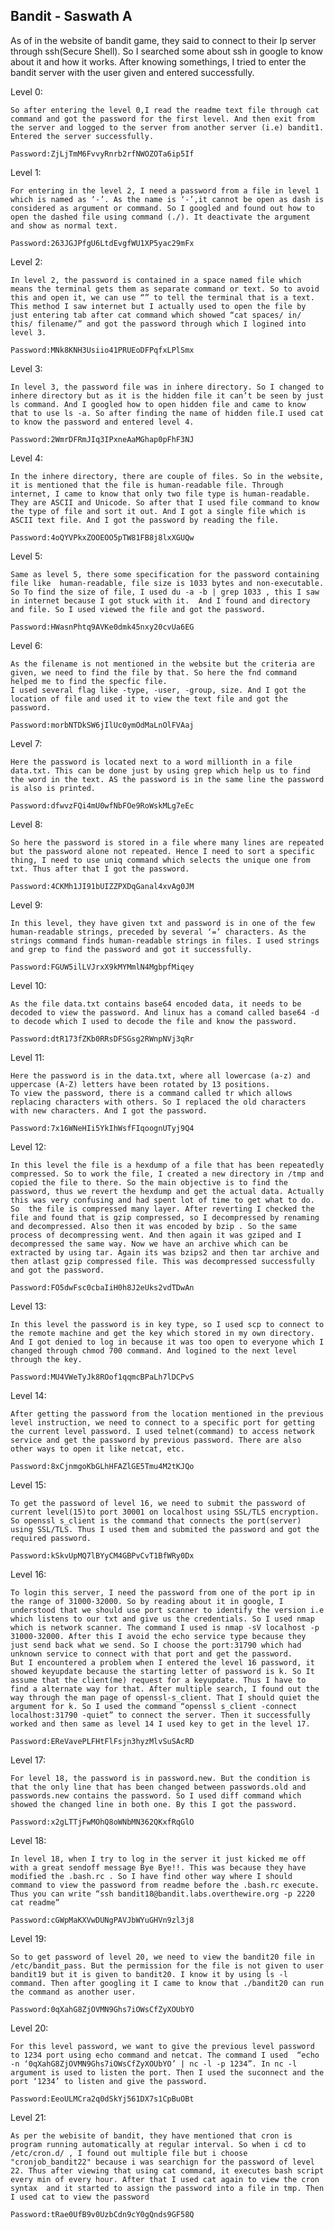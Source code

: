 ## Bandit - Saswath A

As of in the website of bandit game, they said to connect to their Ip server through ssh(Secure Shell). So I searched some about ssh in google to know about it and how it works. After knowing somethings, I tried to enter the bandit server with the user given and entered successfully.

Level 0:                                                                        

    So after entering the level 0,I read the readme text file through cat command and got the password for the first level. And then exit from the server and logged to the server from another server (i.e) bandit1. Entered the server successfully.

    Password:ZjLjTmM6FvvyRnrb2rfNWOZOTa6ip5If

Level 1:

    For entering in the level 2, I need a password from a file in level 1 which is named as ‘-’. As the name is ‘-’,it cannot be open as dash is considered as argument or command. So I googled and found out how to open the dashed file using command (./). It deactivate the argument and show as normal text.

    Password:263JGJPfgU6LtdEvgfWU1XP5yac29mFx

Level 2:

    In level 2, the password is contained in a space named file which means the terminal gets them as separate command or text. So to avoid this and open it, we can use “” to tell the terminal that is a text. This method I saw internet but I actually used to open the file by just entering tab after cat command which showed “cat spaces/ in/ this/ filename/” and got the password through which I logined into level 3.

    Password:MNk8KNH3Usiio41PRUEoDFPqfxLPlSmx

Level 3:

    In level 3, the password file was in inhere directory. So I changed to inhere directory but as it is the hidden file it can’t be seen by just ls command. And I googled how to open hidden file and came to know that to use ls -a. So after finding the name of hidden file.I used cat to know the password and entered level 4.

    Password:2WmrDFRmJIq3IPxneAaMGhap0pFhF3NJ

Level 4:

    In the inhere directory, there are couple of files. So in the website, it is mentioned that the file is human-readable file. Through internet, I came to know that only two file type is human-readable. They are ASCII and Unicode. So after that I used file command to know the type of file and sort it out. And I got a single file which is ASCII text file. And I got the password by reading the file.

    Password:4oQYVPkxZOOEOO5pTW81FB8j8lxXGUQw

Level 5:

    Same as level 5, there some specification for the password containing file like  human-readable, file size is 1033 bytes and non-executable. So To find the size of file, I used du -a -b | grep 1033 , this I saw in internet because I got stuck with it.  And I found and directory and file. So I used viewed the file and got the password.

    Password:HWasnPhtq9AVKe0dmk45nxy20cvUa6EG

Level 6:

    As the filename is not mentioned in the website but the criteria are given, we need to find the file by that. So here the fnd command helped me to find the specfic file.
    I used several flag like -type, -user, -group, size. And I got the location of file and used it to view the text file and got the password.

    Password:morbNTDkSW6jIlUc0ymOdMaLnOlFVAaj

Level 7:

    Here the password is located next to a word millionth in a file data.txt. This can be done just by using grep which help us to find the word in the text. AS the password is in the same line the password is also is printed.

    Password:dfwvzFQi4mU0wfNbFOe9RoWskMLg7eEc

Level 8:

    So here the password is stored in a file where many lines are repeated but the password alone not repeated. Hence I need to sort a specific thing, I need to use uniq command which selects the unique one from txt. Thus after that I got the password.

    Password:4CKMh1JI91bUIZZPXDqGanal4xvAg0JM

Level 9:

    In this level, they have given txt and password is in one of the few human-readable strings, preceded by several ‘=’ characters. As the strings command finds human-readable strings in files. I used strings and grep to find the password and got it successfully.

    Password:FGUW5ilLVJrxX9kMYMmlN4MgbpfMiqey

Level 10:

    As the file data.txt contains base64 encoded data, it needs to be decoded to view the password. And linux has a comand called base64 -d to decode which I used to decode the file and know the password.

    Password:dtR173fZKb0RRsDFSGsg2RWnpNVj3qRr


Level 11:

    Here the password is in the data.txt, where all lowercase (a-z) and uppercase (A-Z) letters have been rotated by 13 positions.
    To view the password, there is a command called tr which allows replacing characters with others. So I replaced the old characters with new characters. And I got the password.

    Password:7x16WNeHIi5YkIhWsfFIqoognUTyj9Q4

Level 12:

    In this level the file is a hexdump of a file that has been repeatedly compressed. So to work the file, I created a new directory in /tmp and copied the file to there. So the main objective is to find the password, thus we revert the hexdump and get the actual data. Actually this was very confusing and had spent lot of time to get what to do. So  the file is compressed many layer. After reverting I checked the file and found that is gzip compressed, so I decompressed by renaming and decompressed. Also then it was encoded by bzip . So the same process of decompressing went. And then again it was gziped and I decompressed the same way. Now we have an archive which can be extracted by using tar. Again its was bzips2 and then tar archive and then atlast gzip compressed file. This was decompressed successfully and got the password.

    Password:FO5dwFsc0cbaIiH0h8J2eUks2vdTDwAn


Level 13:

    In this level the password is in key type, so I used scp to connect to the remote machine and get the key which stored in my own directory. And I got denied to log in because it was too open to everyone which I changed through chmod 700 command. And logined to the next level through the key.

    Password:MU4VWeTyJk8ROof1qqmcBPaLh7lDCPvS

Level 14:

    After getting the password from the location mentioned in the previous level instruction, we need to connect to a specific port for getting the current level password. I used telnet(command) to access network service and get the password by previous password. There are also other ways to open it like netcat, etc.

    Password:8xCjnmgoKbGLhHFAZlGE5Tmu4M2tKJQo

Level 15:

    To get the password of level 16, we need to submit the password of current level(15)to port 30001 on localhost using SSL/TLS encryption. So openssl s_client is the command that connects the port(server) using SSL/TLS. Thus I used them and submited the password and got the required password.

    Password:kSkvUpMQ7lBYyCM4GBPvCvT1BfWRy0Dx

Level 16:

    To login this server, I need the password from one of the port ip in the range of 31000-32000. So by reading about it in google, I understood that we should use port scanner to identify the version i.e which listens to our txt and give us the credentials. So I used nmap which is network scanner. The command I used is nmap -sV localhost -p 31000-32000. After this I avoid the echo service type because they just send back what we send. So I choose the port:31790 which had unknown service to connect with that port and get the password.
    But I encountered a problem when I entered the level 16 password, it showed keyupdate because the starting letter of password is k. So It assume that the client(me) request for a keyupdate. Thus I have to find a alternate way for that. After multiple search, I found out the way through the man page of openssl-s_client. That I should quiet the argument for k. So I used the command “openssl s_client -connect localhost:31790 -quiet” to connect the server. Then it successfully worked and then same as level 14 I used key to get in the level 17.

    Password:EReVavePLFHtFlFsjn3hyzMlvSuSAcRD

Level 17: 

    For level 18, the password is in password.new. But the condition is that the only line that has been changed between passwords.old and passwords.new contains the password. So I used diff command which showed the changed line in both one. By this I got the password.

    Password:x2gLTTjFwMOhQ8oWNbMN362QKxfRqGlO

Level 18:

    In level 18, when I try to log in the server it just kicked me off with a great sendoff message Bye Bye!!. This was because they have modified the .bash.rc . So I have find other way where I should command to view the password from readme before the .bash.rc execute. Thus you can write “ssh bandit18@bandit.labs.overthewire.org -p 2220 cat readme”

    Password:cGWpMaKXVwDUNgPAVJbWYuGHVn9zl3j8

Level 19:

    So to get password of level 20, we need to view the bandit20 file in /etc/bandit_pass. But the permission for the file is not given to user bandit19 but it is given to bandit20. I know it by using ls -l command. Then after googling it I came to know that ./bandit20 can run the command as another user.

    Password:0qXahG8ZjOVMN9Ghs7iOWsCfZyXOUbYO

Level 20:

    For this level password, we want to give the previous level password to 1234 port using echo command and netcat. The command I used  “echo -n ‘0qXahG8ZjOVMN9Ghs7iOWsCfZyXOUbYO’ | nc -l -p 1234”. In nc -l argument is used to listen the port. Then I used the suconnect and the port ‘1234’ to listen and give the password.

    Password:EeoULMCra2q0dSkYj561DX7s1CpBuOBt

Level 21:

    As per the webisite of bandit, they have mentioned that cron is program running automatically at regular interval. So when i cd to /etc/cron.d/ , I found out multiple file but i choose "cronjob_bandit22" because i was searchign for the password of level 22. Thus after viewing that using cat command, it executes bash script every min of every hour. After that I used cat again to view the cron syntax  and it started to assign the password into a file in tmp. Then I used cat to view the password

    Password:tRae0UfB9v0UzbCdn9cY0gQnds9GF58Q



 
 








